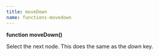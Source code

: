 ```yaml
---
title: moveDown
name: functions-movedown
---
```


**function moveDown()**

Select the next node. This does the same as the *down* key.